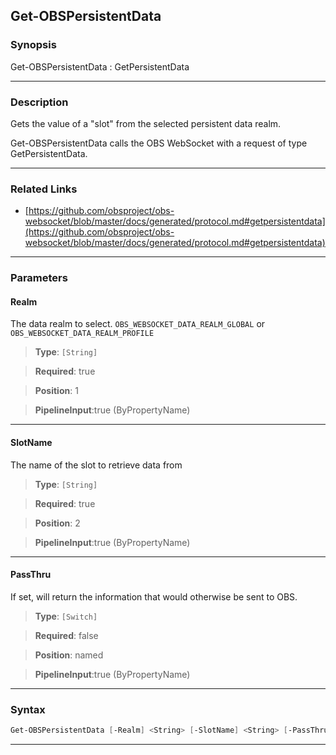Get-OBSPersistentData
---------------------
### Synopsis
Get-OBSPersistentData : GetPersistentData

---
### Description

Gets the value of a "slot" from the selected persistent data realm.


Get-OBSPersistentData calls the OBS WebSocket with a request of type GetPersistentData.

---
### Related Links
* [https://github.com/obsproject/obs-websocket/blob/master/docs/generated/protocol.md#getpersistentdata](https://github.com/obsproject/obs-websocket/blob/master/docs/generated/protocol.md#getpersistentdata)



---
### Parameters
#### **Realm**

The data realm to select. `OBS_WEBSOCKET_DATA_REALM_GLOBAL` or `OBS_WEBSOCKET_DATA_REALM_PROFILE`



> **Type**: ```[String]```

> **Required**: true

> **Position**: 1

> **PipelineInput**:true (ByPropertyName)



---
#### **SlotName**

The name of the slot to retrieve data from



> **Type**: ```[String]```

> **Required**: true

> **Position**: 2

> **PipelineInput**:true (ByPropertyName)



---
#### **PassThru**

If set, will return the information that would otherwise be sent to OBS.



> **Type**: ```[Switch]```

> **Required**: false

> **Position**: named

> **PipelineInput**:true (ByPropertyName)



---
### Syntax
```PowerShell
Get-OBSPersistentData [-Realm] <String> [-SlotName] <String> [-PassThru] [<CommonParameters>]
```
---
